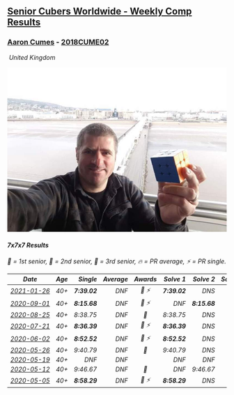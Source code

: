 <style>table {white-space: nowrap;}</style>
<link rel="stylesheet" type="text/css" href="/scw-comp/css/flags.css" />

## [Senior Cubers Worldwide - Weekly Comp Results](/scw-comp/results/)
### [Aaron Cumes](README.md) - [2018CUME02](https://www.worldcubeassociation.org/persons/2018CUME02?event=777)

<i class="flag flag-GB" />&nbsp;United Kingdom

![Aaron Cumes](1546413483.jpg)

#### 7x7x7 Results

<span style="white-space: nowrap;">🥇 = 1st senior</span>, <span style="white-space: nowrap;">🥈 = 2nd senior</span>, <span style="white-space: nowrap;">🥉 = 3rd senior</span>, <span style="white-space: nowrap;">🔥 = PR average</span>, <span style="white-space: nowrap;">⚡ = PR single</span>.

| Date | Age | Single | Average | Awards | Solve 1 | Solve 2 | Solve 3 | Video |
| :--: | :--: | --: | --: | :--: | --: | --: | --: | :-- |
| [2021-01-26](../../results/2021-01-26/777.md) | 40+ | **7:39.02** | DNF | 🥉 ⚡ | **7:39.02** | DNS | DNS | [Desktop](https://www.facebook.com/events/886756952081472/permalink/887711155319385) / [Mobile](https://m.facebook.com/events/886756952081472?view=permalink&id=887711155319385) |
| [2020-09-01](../../results/2020-09-01/777.md) | 40+ | **8:15.68** | DNF | 🥇 ⚡ | DNF | **8:15.68** | DNS | [Desktop](https://www.facebook.com/events/987180995036806/permalink/990818838006355) / [Mobile](https://m.facebook.com/events/987180995036806?view=permalink&id=990818838006355) |
| [2020-08-25](../../results/2020-08-25/777.md) | 40+ | 8:38.75 | DNF | 🥈 | 8:38.75 | DNS | DNS | [Desktop](https://www.facebook.com/events/375269430142971/permalink/377468433256404) / [Mobile](https://m.facebook.com/events/375269430142971?view=permalink&id=377468433256404) |
| [2020-07-21](../../results/2020-07-21/777.md) | 40+ | **8:36.39** | DNF | 🥉 ⚡ | **8:36.39** | DNS | DNS | [Desktop](https://www.facebook.com/events/3081159145282455/permalink/3088090981255938) / [Mobile](https://m.facebook.com/events/3081159145282455?view=permalink&id=3088090981255938) |
| [2020-06-02](../../results/2020-06-02/777.md) | 40+ | **8:52.52** | DNF | 🥉 ⚡ | **8:52.52** | DNS | DNS | [Desktop](https://www.facebook.com/events/573401076937046/permalink/574489523494868) / [Mobile](https://m.facebook.com/events/573401076937046?view=permalink&id=574489523494868) |
| [2020-05-26](../../results/2020-05-26/777.md) | 40+ | 9:40.79 | DNF | 🥉 | 9:40.79 | DNS | DNS | [Desktop](https://www.facebook.com/events/637852836799991/permalink/637940170124591) / [Mobile](https://m.facebook.com/events/637852836799991?view=permalink&id=637940170124591) |
| [2020-05-19](../../results/2020-05-19/777.md) | 40+ | DNF | DNF |  | DNF | DNF | DNS | [Desktop](https://www.facebook.com/events/201300894172579/permalink/201404100828925) / [Mobile](https://m.facebook.com/events/201300894172579?view=permalink&id=201404100828925) |
| [2020-05-12](../../results/2020-05-12/777.md) | 40+ | 9:46.67 | DNF | 🥉 | DNF | 9:46.67 | DNS | [Desktop](https://www.facebook.com/events/276138643524223/permalink/276285016842919) / [Mobile](https://m.facebook.com/events/276138643524223?view=permalink&id=276285016842919) |
| [2020-05-05](../../results/2020-05-05/777.md) | 40+ | **8:58.29** | DNF | 🥉 ⚡ | **8:58.29** | DNS | DNS | [Desktop](https://www.facebook.com/events/557526585195168/permalink/557741281840365) / [Mobile](https://m.facebook.com/events/557526585195168?view=permalink&id=557741281840365) |


<!-- Global site tag (gtag.js) - Google Analytics -->
<script async src="https://www.googletagmanager.com/gtag/js?id=UA-86348435-3"></script>
<script>window.dataLayer = window.dataLayer || []; function gtag() {dataLayer.push(arguments);} gtag('js', new Date()); gtag('config', 'UA-86348435-3');</script>

